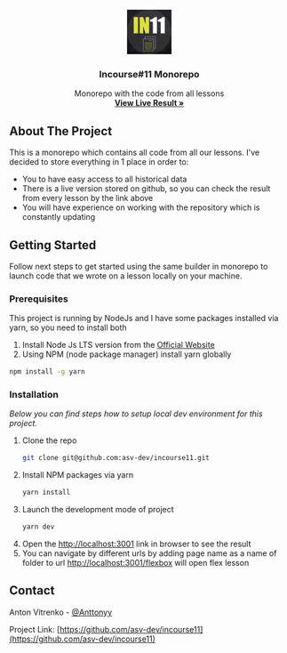 <!-- PROJECT LOGO -->
<br />
<div align="center">
  <a href="https://github.com/asv-dev/incourse11">
    <img src="images/favicon.jpg" alt="Logo" width="80" height="80">
  </a>

<h3 align="center">Incourse#11 Monorepo</h3>

  <p align="center">
    Monorepo with the code from all lessons
    <br />
    <a href="https://asv-dev.github.io/incourse11/"><strong>View Live Result »</strong></a>
  </p>
</div>


<!-- ABOUT THE PROJECT -->
## About The Project

This is a monorepo which contains all code from all our lessons.
I've decided to store everything in 1 place in order to:

* You to have easy access to all historical data 
* There is a live version stored on github, so you can check the result from every lesson by the link above
* You will have experience on working with the repository which is constantly updating



<!-- GETTING STARTED -->
## Getting Started

Follow next steps to get started using the same builder in monorepo to launch code that we wrote on a lesson locally on your machine.

### Prerequisites

This project is running by NodeJs and I have some packages installed via yarn, so you need to install both
1. Install Node Js LTS version from the [Official Website](https://nodejs.org/en/)
2. Using NPM (node package manager) install yarn globally
  ```sh
  npm install -g yarn
  ```

### Installation

_Below you can find steps how to setup local dev environment for this project._

1. Clone the repo
   ```sh
   git clone git@github.com:asv-dev/incourse11.git
   ```
2. Install NPM packages via yarn
   ```sh
   yarn install
   ```
3. Launch the development mode of project
   ```sh
   yarn dev
   ```
4. Open the [http://localhost:3001](http://localhost:3001) link in browser to see the result
5. You can navigate by different urls by adding page name as a name of folder to url [http://localhost:3001/flexbox](http://localhost:3001/flexbox) will open flex lesson

<!-- CONTACT -->
## Contact

Anton Vitrenko - [@Anttonyy](https://t.me/Anttonyy)

Project Link: [https://github.com/asv-dev/incourse11](https://github.com/asv-dev/incourse11)
